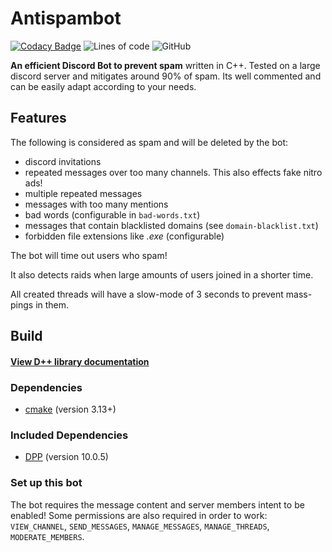 # Antispambot

[![Codacy Badge](https://app.codacy.com/project/badge/Grade/9804970630774ee6b62a900404df2c04)](https://www.codacy.com/gh/Commandserver/Antispambot/dashboard?utm_source=github.com&amp;utm_medium=referral&amp;utm_content=Commandserver/Antispambot&amp;utm_campaign=Badge_Grade)
![Lines of code](https://img.shields.io/tokei/lines/github/Commandserver/Antispambot) 
![GitHub](https://img.shields.io/github/license/Commandserver/Antispambot) 

**An efficient Discord Bot to prevent spam** written in C++. Tested on a large discord server and mitigates around 90% of spam. Its well commented and can be easily adapt according to your needs.

## Features

The following is considered as spam and will be deleted by the bot:

* discord invitations
* repeated messages over too many channels. This also effects fake nitro ads!
* multiple repeated messages
* messages with too many mentions
* bad words (configurable in `bad-words.txt`)
* messages that contain blacklisted domains (see `domain-blacklist.txt`)
* forbidden file extensions like _.exe_ (configurable)

The bot will time out users who spam!

It also detects raids when large amounts of users joined in a shorter time.

All created threads will have a slow-mode of 3 seconds to prevent mass-pings in them.

## Build

#### [View D++ library documentation](https://dpp.dev/)

### Dependencies

* [cmake](https://cmake.org/) (version 3.13+)

### Included Dependencies

* [DPP](https://github.com/brainboxdotcc/DPP) (version 10.0.5)

### Set up this bot

The bot requires the message content and server members intent to be enabled!
Some permissions are also required in order to work: `VIEW_CHANNEL`, `SEND_MESSAGES`, `MANAGE_MESSAGES`, `MANAGE_THREADS`, `MODERATE_MEMBERS`.
